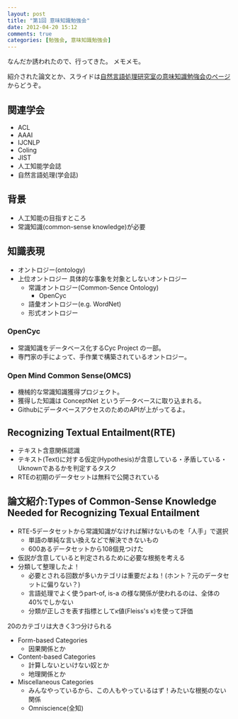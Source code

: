 ```yaml
---
layout: post
title: "第1回 意味知識勉強会"
date: 2012-04-20 15:12
comments: true
categories: [勉強会, 意味知識勉強会]
---
```


なんだか誘われたので、行ってきた。
メモメモ。

紹介された論文とか、スライドは[自然言語処理研究室の意味知識勉強会のページ](http://www.jnlp.org/makabi/semantic_knowledge)からどうぞ。

<!-- more -->

## 関連学会
- ACL
- AAAI
- IJCNLP
- Coling
- JIST
- 人工知能学会誌
- 自然言語処理(学会誌)

## 背景
- 人工知能の目指すところ
- 常識知識(common-sense knowledge)が必要

## 知識表現
- オントロジー(ontology)
- 上位オントロジー 具体的な事象を対象としないオントロジー
    - 常識オントロジー(Common-Sence Ontology)
        - OpenCyc
    - 語彙オントロジー(e.g. WordNet)
    - 形式オントロジー

### OpenCyc
- 常識知識をデータベース化するCyc Project の一部。
- 専門家の手によって、手作業で構築されているオントロジー。

### Open Mind Common Sense(OMCS)
- 機械的な常識知識獲得プロジェクト。
- 獲得した知識は ConceptNet というデータベースに取り込まれる。
- GithubにデータベースアクセスのためのAPIが上がってるよ。


## Recognizing Textual Entailment(RTE)

- テキスト含意関係認識
- テキスト(Text)に対する仮定(Hypothesis)が含意している・矛盾している・Uknownであるかを判定するタスク
- RTEの初期のデータセットは無料で公開されている


## 論文紹介:Types of Common-Sense Knowledge Needed for Recognizing Texual Entailment

- RTE-5データセットから常識知識がなければ解けないものを「人手」で選択
    - 単語の単純な言い換えなどで解決できないもの
    - 600あるデータセットから108個見つけた
- 仮説が含意していると判定されるために必要な根拠を考える
- 分類して整理したよ！
    - 必要とされる回数が多いカテゴリは重要だよね！(ホント？元のデータセットに偏りない？)
    - 言語処理でよく使うpart-of, is-a の様な関係が使われるのは、全体の40%でしかない
    - 分類が正しさを表す指標としてκ値(Fleiss's κ)を使って評価

20のカテゴリは大きく3つ分けられる

- Form-based Categories
    - 因果関係とか
- Content-based Categories
    - 計算しないといけない奴とか
    - 地理関係とか
- Miscellaneous Categories
    - みんなやっているから、この人もやっているはず！みたいな根拠のない関係
    - Omniscience(全知)

